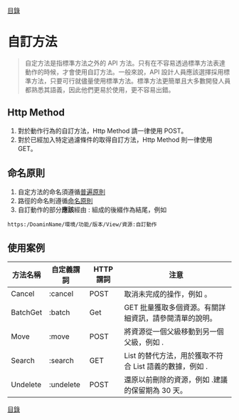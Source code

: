 [目錄](README.md "目錄")

# 自訂方法

> 自定方法是指標準方法之外的 API 方法。只有在不容易透過標準方法表達動作的時候，才會使用自訂方法。一般來說，API 設計人員應該選擇採用標準方法，只要可行就儘量使用標準方法。標準方法更簡單且大多數開發人員都熟悉其語義，因此他們更易於使用，更不容易出錯。

## Http Method

1. 對於動作行為的自訂方法，Http Method 請一律使用 POST。
2. 對於已經加入特定過濾條件的取得自訂方法，Http Method 則一律使用 GET。

## 命名原則

1. 自定方法的命名須遵循[普遍原則](General_Policy.md)
2. 路徑的命名則遵循[命名原則](3_Naming_Principles.md)
3. 自訂動作的部分**應該**經由 : 組成的後綴作為結尾，例如

```
https:/DoaminName/環境/功能/版本/View/資源:自訂動作
```

## 使用案例

| 方法名稱 | 自定義謂詞 | HTTP 謂詞 | 注意                                                    |
| -------- | ---------- | --------- | ------------------------------------------------------- |
| Cancel   | :cancel    | POST      | 取消未完成的操作，例如 。                               |
| BatchGet | :batch     | Get       | GET 批量獲取多個資源。有關詳細資訊，請參閱清單的說明。  |
| Move     | :move      | POST      | 將資源從一個父級移動到另一個父級，例如 .                |
| Search   | :search    | GET       | List 的替代方法，用於獲取不符合 List 語義的數據，例如 . |
| Undelete | :undelete  | POST      | 還原以前刪除的資源，例如 .建議的保留期為 30 天。        |

[目錄](README.md "目錄")

